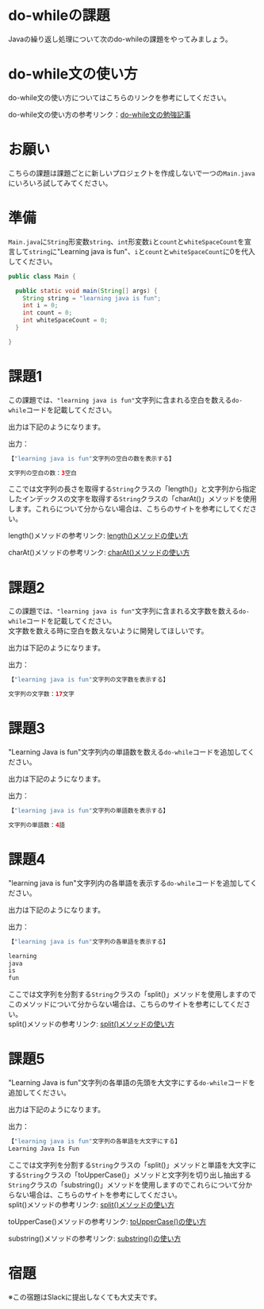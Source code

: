 # do-whileの課題

Javaの繰り返し処理について次のdo-whileの課題をやってみましょう。

# do-while文の使い方

do-while文の使い方についてはこちらのリンクを参考にしてください。  

do-while文の使い方の参考リンク：[do-while文の勉強記事](https://github.com/reytech-co-jp/yume-project/blob/feature/loop_statment_questions/lessons/java/03-Java%E3%81%AE%E7%B9%B0%E3%82%8A%E8%BF%94%E3%81%97%E5%95%8F%E9%A1%8C/Java%E7%B9%B0%E3%82%8A%E8%BF%94%E3%81%97%E6%96%87%E3%81%AE%E5%8B%89%E5%BC%B7%E8%A8%98%E4%BA%8B.md#dowhile%E6%96%87%E3%81%AE%E4%BD%BF%E3%81%84%E6%96%B9)

# お願い

こちらの課題は課題ごとに新しいプロジェクトを作成しないで一つの`Main.java`にいろいろ試してみてください。

# 準備

`Main.java`に`String`形変数`string`、`int`形変数`i`と`count`と`whiteSpaceCount`を宣言して`string`に"Learning java is fun"、`i`と`count`と`whiteSpaceCount`に0を代入してください。
```java
public class Main {

  public static void main(String[] args) {
    String string = "learning java is fun";  
    int i = 0;
    int count = 0;
    int whiteSpaceCount = 0;
  }

}
```

# 課題1

この課題では、`"learning java is fun"`文字列に含まれる空白を数える`do-while`コードを記載してください。

出力は下記のようになります。

出力：

```java
【"learning java is fun"文字列の空白の数を表示する】

文字列の空白の数：3空白
```
ここでは文字列の長さを取得する`String`クラスの「length()」と文字列から指定したインデックスの文字を取得する`String`クラスの「charAt()」メソッドを使用します。これらについて分からない場合は、こちらのサイトを参考にしてください。  

length()メソッドの参考リンク: [length()メソッドの使い方](https://www.sejuku.net/blog/19392)  

charAt()メソッドの参考リンク: [charAt()メソッドの使い方](https://www.javadrive.jp/start/string/index5.html)

# 課題2

この課題では、`"learning java is fun"`文字列に含まれる文字数を数える`do-while`コードを記載してください。  
文字数を数える時に空白を数えないように開発してほしいです。　　

出力は下記のようになります。

出力：

```java
【"learning java is fun"文字列の文字数を表示する】

文字列の文字数：17文字
```

# 課題3

"Learning Java is fun"文字列内の単語数を数える`do-while`コードを追加してください。

出力は下記のようになります。

出力：

```java
【"learning java is fun"文字列の単語数を表示する】

文字列の単語数：4語
```

# 課題4

"learning java is fun"文字列内の各単語を表示する`do-while`コードを追加してください。

出力は下記のようになります。

出力：

```java
【"learning java is fun"文字列の各単語を表示する】

learning
java
is
fun
```
ここでは文字列を分割する`String`クラスの「split()」メソッドを使用しますのでこのメソッドについて分からない場合は、こちらのサイトを参考にしてください。  
split()メソッドの参考リンク: [split()メソッドの使い方](https://www.sejuku.net/blog/14487)

# 課題5
"Learning Java is fun"文字列の各単語の先頭を大文字にする`do-while`コードを追加してください。

出力は下記のようになります。

出力：

```java
【"learning java is fun"文字列の各単語を大文字にする】
Learning Java Is Fun
```
ここでは文字列を分割する`String`クラスの「split()」メソッドと単語を大文字にする`String`クラスの「toUpperCase()」メソッドと文字列を切り出し抽出する`String`クラスの「substring()」メソッドを使用しますのでこれらについて分からない場合は、こちらのサイトを参考にしてください。  
split()メソッドの参考リンク: [split()メソッドの使い方](https://www.sejuku.net/blog/14487)  

toUpperCase()メソッドの参考リンク: [toUpperCase()の使い方](https://www.sejuku.net/blog/50886)  

substring()メソッドの参考リンク: [substring()の使い方](https://www.sejuku.net/blog/14503)  

# 宿題

※この宿題はSlackに提出しなくても大丈夫です。
